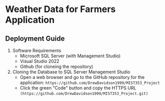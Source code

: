 # Weather Data for Farmers Application 

## Deployment Guide 
1. Software Requirements
   - Microsoft SQL Server (with Management Studio)
   - Visual Studio 2022
   - Github (for cloneing the repository)
2. Cloning the Database to SQL Server Management Studio
   - Open a web browser and go to the GitHub repository for the application: `https://github.com/DrewDavidson1999/MIST353_Project`
   - Click the green "Code" button and copy the HTTPS URL `(https://github.com/DrewDavidson1999/MIST353_Project.git)`

